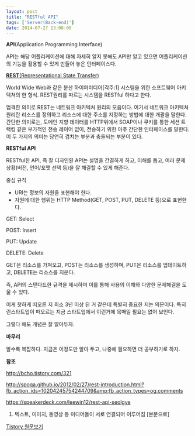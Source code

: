 ```yaml
---
layout: post
title: "RESTful API"
tags: ['Server(Back-end)']
date: 2014-07-27 13:08:00
---
```

**API**(Application Programming Interface)

API는 해당 어플리케이션에 대해 자세히 알지 못해도 API만 알고 있으면 어플리케이션의 기능을 활용할 수 있게 만들어 놓은 인터페이스다.

  


**[REST](http://ko.wikipedia.org/wiki/REST)**[(Representational State Transfer)](http://ko.wikipedia.org/wiki/REST)

World Wide Web과 같은 분산 하이퍼미디어[각주:1] 시스템을 위한 소프트웨어 아키텍쳐의 한 형식. REST원리를 따르는 시스템을 RESTful 하다고 한다.

엄격한 의미로 REST는 네트워크 아키텍처 원리의 모음이다. 여기서 네트워크 아키텍처 원리란 리소스를 정의하고 리소스에 대한 주소를 지정하는 방법에 대한 개괄을 말한다. 간단한 의미로는, 도메인 지향 데이터를 HTTP위에서 SOAP이나 쿠키를 통한 세션 트랙킹 같은 부가적인 전송 레이어 없이, 전송하기 위한 아주 간단한 인터페이스를 말한다. 이 두 가지의 의미는 당연히 겹치는 부분과 충돌되는 부분이 있다.

  


**RESTful API**

RESTful한 API, 즉 잘 디자인된 API는 설명을 간결하게 하고, 이해를 돕고, 여러 문제 상황(버전, 언어/포맷 선택 등)을 잘 해결할 수 있게 해준다. 

중심 규칙

  * URI는 정보의 자원을 표현해야 한다.
  * 자원에 대한 행위는 HTTP Method(GET, POST, PUT, DELETE 등)으로 표현한다.

GET: Select

POST: Insert

PUT: Update

DELETE: Delete

GET은 리소스를 가져오고, POST는 리소스를 생성하며, PUT은 리소스를 업데이트하고, DELETE는 리소스를 지운다.

  


즉, API의 스탠다드한 규격을 제시하며 이를 통해 사용의 이해와 다양한 문제해결을 도울 수 있다. 

이게 핫하게 떠오른 지 최소 3년 이상 된 거 같은데 특별히 중요한 지는 의문이다. 특히 린스타트업이 떠오르는 지금 스타트업에서 이런거에 목매일 필요는 없어 보인다.

그렇다 해도 개념은 잘 알아두자.

  


  


**마무리**

알수록 복잡하다. 지금은 이정도만 알아 두고, 나중에 필요하면 더 공부하기로 하자.

  


**참조**

http://bcho.tistory.com/321

http://spoqa.github.io/2012/02/27/rest-introduction.html?fb_action_ids=10204245754244709&amp;fb_action_types=og.comments

https://speakerdeck.com/leewin12/rest-api-seolgye

  1. 텍스트, 이미지, 동영상 등 미디어들이 서로 연결되어 이루어짐 [본문으로]


[Tistory 원문보기](http://khanrc.tistory.com/4)
